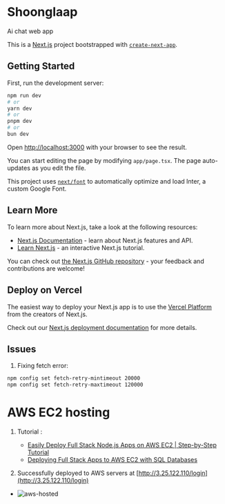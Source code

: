 # Shoonglaap
Ai chat web app

This is a [Next.js](https://nextjs.org/) project bootstrapped with [`create-next-app`](https://github.com/vercel/next.js/tree/canary/packages/create-next-app).

## Getting Started

First, run the development server:

```bash
npm run dev
# or
yarn dev
# or
pnpm dev
# or
bun dev
```

Open [http://localhost:3000](http://localhost:3000) with your browser to see the result.

You can start editing the page by modifying `app/page.tsx`. The page auto-updates as you edit the file.

This project uses [`next/font`](https://nextjs.org/docs/basic-features/font-optimization) to automatically optimize and load Inter, a custom Google Font.

## Learn More

To learn more about Next.js, take a look at the following resources:

- [Next.js Documentation](https://nextjs.org/docs) - learn about Next.js features and API.
- [Learn Next.js](https://nextjs.org/learn) - an interactive Next.js tutorial.

You can check out [the Next.js GitHub repository](https://github.com/vercel/next.js/) - your feedback and contributions are welcome!

## Deploy on Vercel

The easiest way to deploy your Next.js app is to use the [Vercel Platform](https://vercel.com/new?utm_medium=default-template&filter=next.js&utm_source=create-next-app&utm_campaign=create-next-app-readme) from the creators of Next.js.

Check out our [Next.js deployment documentation](https://nextjs.org/docs/deployment) for more details.


## Issues
1. Fixing fetch error:
```sh
npm config set fetch-retry-mintimeout 20000
npm config set fetch-retry-maxtimeout 120000
```

# AWS EC2 hosting
1. Tutorial :
	- [Easily Deploy Full Stack Node.js Apps on AWS EC2 | Step-by-Step Tutorial](https://www.youtube.com/watch?v=nQdyiK7-VlQ)
	- [Deploying Full Stack Apps to AWS EC2 with SQL Databases](https://www.sammeechward.com/deploying-full-stack-js-to-aws-ec2)

2. Successfully deployed to AWS servers at [http://3.25.122.110/login](http://3.25.122.110/login)

- ![aws-hosted](https://github.com/user-attachments/assets/e448e7cb-e299-4989-957f-bd56dd0a7366)
